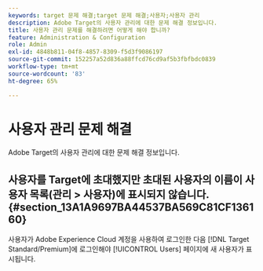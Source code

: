 ```yaml
---
keywords: target 문제 해결;target 문제 해결;사용자;사용자 관리
description: Adobe Target의 사용자 관리에 대한 문제 해결 정보입니다.
title: 사용자 관리 문제를 해결하려면 어떻게 해야 합니까?
feature: Administration & Configuration
role: Admin
exl-id: 4848b811-04f8-4857-8309-f5d3f9086197
source-git-commit: 152257a52d836a88ffcd76cd9af5b3fbfbdc0839
workflow-type: tm+mt
source-wordcount: '83'
ht-degree: 65%

---
```


# 사용자 관리 문제 해결

Adobe Target의 사용자 관리에 대한 문제 해결 정보입니다.

## 사용자를 Target에 초대했지만 초대된 사용자의 이름이 사용자 목록(관리 > 사용자)에 표시되지 않습니다. {#section_13A1A9697BA44537BA569C81CF136160}

사용자가 Adobe Experience Cloud 계정을 사용하여 로그인한 다음 [!DNL Target Standard/Premium]에 로그인해야 [!UICONTROL Users] 페이지에 새 사용자가 표시됩니다.

